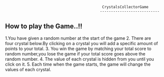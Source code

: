                                                 CrystalsCollectorGame 
                                               ---------------------------
 How to play the Game..!!
  ------------------------------
 1.You have given a random number at the start of the game
2. There are four crystal below.By clicking on a crystal you will add a specific amount of points to your total.
3. You win the game by matching your total score to random number,you lose the game if your total score goes above the random number.
4. The value of each crystal is hidden from you until you click on it.
5. Each time when the game starts, the game will change the values of each crystal.

  
